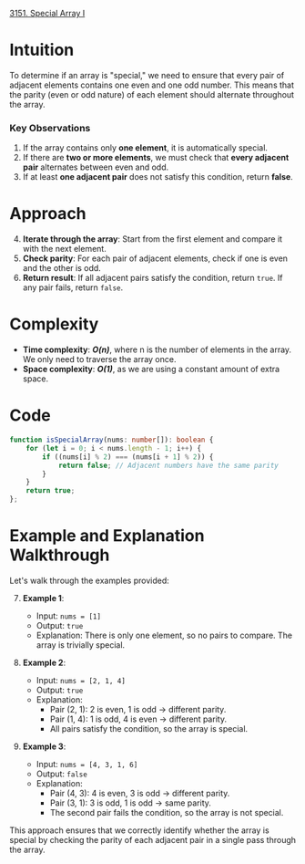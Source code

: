 [3151. Special Array I](https://leetcode.com/problems/special-array-i/)

# Intuition
To determine if an array is "special," we need to ensure that every pair of adjacent elements contains one even and one odd number. This means that the parity (even or odd nature) of each element should alternate throughout the array.

### Key Observations

1. If the array contains only **one element**, it is automatically special.
2. If there are **two or more elements**, we must check that **every adjacent pair** alternates between even and odd.
3. If at least **one adjacent pair** does not satisfy this condition, return **false**.

# Approach
4. **Iterate through the array**: Start from the first element and compare it with the next element.
5. **Check parity**: For each pair of adjacent elements, check if one is even and the other is odd.
6. **Return result**: If all adjacent pairs satisfy the condition, return `true`. If any pair fails, return `false`.

# Complexity
- **Time complexity**: ***O(n)***, where n is the number of elements in the array. We only need to traverse the array once.
- **Space complexity**: ***O(1)***, as we are using a constant amount of extra space.

# Code
```typescript
function isSpecialArray(nums: number[]): boolean {
    for (let i = 0; i < nums.length - 1; i++) {
        if ((nums[i] % 2) === (nums[i + 1] % 2)) {
            return false; // Adjacent numbers have the same parity
        }
    }
    return true;
};

```

# Example and Explanation Walkthrough
Let's walk through the examples provided:

7. **Example 1**:
   - Input: `nums = [1]`
   - Output: `true`
   - Explanation: There is only one element, so no pairs to compare. The array is trivially special.

8. **Example 2**:
   - Input: `nums = [2, 1, 4]`
   - Output: `true`
   - Explanation:
     - Pair (2, 1): 2 is even, 1 is odd → different parity.
     - Pair (1, 4): 1 is odd, 4 is even → different parity.
     - All pairs satisfy the condition, so the array is special.

9. **Example 3**:
   - Input: `nums = [4, 3, 1, 6]`
   - Output: `false`
   - Explanation:
     - Pair (4, 3): 4 is even, 3 is odd → different parity.
     - Pair (3, 1): 3 is odd, 1 is odd → same parity.
     - The second pair fails the condition, so the array is not special.

This approach ensures that we correctly identify whether the array is special by checking the parity of each adjacent pair in a single pass through the array.
